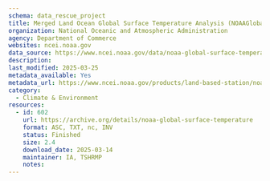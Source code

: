 ```yaml
---
schema: data_rescue_project 
title: Merged Land Ocean Global Surface Temperature Analysis (NOAAGlobalTemp) Data
organization: National Oceanic and Atmospheric Administration
agency: Department of Commerce
websites: ncei.noaa.gov
data_source: https://www.ncei.noaa.gov/data/noaa-global-surface-temperature/
description: 
last_modified: 2025-03-25
metadata_available: Yes
metadata_url: https://www.ncei.noaa.gov/products/land-based-station/noaa-global-temp
category:
  - Climate & Environment 
resources:
  - id: 602
    url: https://archive.org/details/noaa-global-surface-temperature
    format: ASC, TXT, nc, INV
    status: Finished
    size: 2.4
    download_date: 2025-03-14
    maintainer: IA, TSHRMP
    notes: 
---
```

